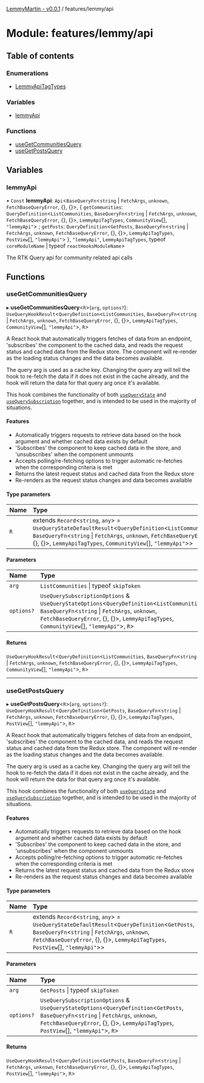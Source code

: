 [LemmyMartin - v0.0.1](../README.md) / features/lemmy/api

# Module: features/lemmy/api

## Table of contents

### Enumerations

- [LemmyApiTagTypes](../enums/features_lemmy_api.LemmyApiTagTypes.md)

### Variables

- [lemmyApi](features_lemmy_api.md#lemmyapi)

### Functions

- [useGetCommunitiesQuery](features_lemmy_api.md#usegetcommunitiesquery)
- [useGetPostsQuery](features_lemmy_api.md#usegetpostsquery)

## Variables

### lemmyApi

• `Const` **lemmyApi**: `Api`<`BaseQueryFn`<`string` \| `FetchArgs`, `unknown`, `FetchBaseQueryError`, {}, {}\>, { `getCommunities`: `QueryDefinition`<`ListCommunities`, `BaseQueryFn`<`string` \| `FetchArgs`, `unknown`, `FetchBaseQueryError`, {}, {}\>, `LemmyApiTagTypes`, `CommunityView`[], ``"lemmyApi"``\> ; `getPosts`: `QueryDefinition`<`GetPosts`, `BaseQueryFn`<`string` \| `FetchArgs`, `unknown`, `FetchBaseQueryError`, {}, {}\>, `LemmyApiTagTypes`, `PostView`[], ``"lemmyApi"``\>  }, ``"lemmyApi"``, `LemmyApiTagTypes`, typeof `coreModuleName` \| typeof `reactHooksModuleName`\>

The RTK Query api for community related api calls

## Functions

### useGetCommunitiesQuery

▸ **useGetCommunitiesQuery**<`R`\>(`arg`, `options?`): `UseQueryHookResult`<`QueryDefinition`<`ListCommunities`, `BaseQueryFn`<`string` \| `FetchArgs`, `unknown`, `FetchBaseQueryError`, {}, {}\>, `LemmyApiTagTypes`, `CommunityView`[], ``"lemmyApi"``\>, `R`\>

A React hook that automatically triggers fetches of data from an endpoint, 'subscribes' the component to the cached data, and reads the request status and cached data from the Redux store. The component will re-render as the loading status changes and the data becomes available.

The query arg is used as a cache key. Changing the query arg will tell the hook to re-fetch the data if it does not exist in the cache already, and the hook will return the data for that query arg once it's available.

This hook combines the functionality of both [`useQueryState`](#usequerystate) and [`useQuerySubscription`](#usequerysubscription) together, and is intended to be used in the majority of situations.

#### Features

- Automatically triggers requests to retrieve data based on the hook argument and whether cached data exists by default
- 'Subscribes' the component to keep cached data in the store, and 'unsubscribes' when the component unmounts
- Accepts polling/re-fetching options to trigger automatic re-fetches when the corresponding criteria is met
- Returns the latest request status and cached data from the Redux store
- Re-renders as the request status changes and data becomes available

#### Type parameters

| Name | Type |
| :------ | :------ |
| `R` | extends `Record`<`string`, `any`\> = `UseQueryStateDefaultResult`<`QueryDefinition`<`ListCommunities`, `BaseQueryFn`<`string` \| `FetchArgs`, `unknown`, `FetchBaseQueryError`, {}, {}\>, `LemmyApiTagTypes`, `CommunityView`[], ``"lemmyApi"``\>\> |

#### Parameters

| Name | Type |
| :------ | :------ |
| `arg` | `ListCommunities` \| typeof `skipToken` |
| `options?` | `UseQuerySubscriptionOptions` & `UseQueryStateOptions`<`QueryDefinition`<`ListCommunities`, `BaseQueryFn`<`string` \| `FetchArgs`, `unknown`, `FetchBaseQueryError`, {}, {}\>, `LemmyApiTagTypes`, `CommunityView`[], ``"lemmyApi"``\>, `R`\> |

#### Returns

`UseQueryHookResult`<`QueryDefinition`<`ListCommunities`, `BaseQueryFn`<`string` \| `FetchArgs`, `unknown`, `FetchBaseQueryError`, {}, {}\>, `LemmyApiTagTypes`, `CommunityView`[], ``"lemmyApi"``\>, `R`\>

___

### useGetPostsQuery

▸ **useGetPostsQuery**<`R`\>(`arg`, `options?`): `UseQueryHookResult`<`QueryDefinition`<`GetPosts`, `BaseQueryFn`<`string` \| `FetchArgs`, `unknown`, `FetchBaseQueryError`, {}, {}\>, `LemmyApiTagTypes`, `PostView`[], ``"lemmyApi"``\>, `R`\>

A React hook that automatically triggers fetches of data from an endpoint, 'subscribes' the component to the cached data, and reads the request status and cached data from the Redux store. The component will re-render as the loading status changes and the data becomes available.

The query arg is used as a cache key. Changing the query arg will tell the hook to re-fetch the data if it does not exist in the cache already, and the hook will return the data for that query arg once it's available.

This hook combines the functionality of both [`useQueryState`](#usequerystate) and [`useQuerySubscription`](#usequerysubscription) together, and is intended to be used in the majority of situations.

#### Features

- Automatically triggers requests to retrieve data based on the hook argument and whether cached data exists by default
- 'Subscribes' the component to keep cached data in the store, and 'unsubscribes' when the component unmounts
- Accepts polling/re-fetching options to trigger automatic re-fetches when the corresponding criteria is met
- Returns the latest request status and cached data from the Redux store
- Re-renders as the request status changes and data becomes available

#### Type parameters

| Name | Type |
| :------ | :------ |
| `R` | extends `Record`<`string`, `any`\> = `UseQueryStateDefaultResult`<`QueryDefinition`<`GetPosts`, `BaseQueryFn`<`string` \| `FetchArgs`, `unknown`, `FetchBaseQueryError`, {}, {}\>, `LemmyApiTagTypes`, `PostView`[], ``"lemmyApi"``\>\> |

#### Parameters

| Name | Type |
| :------ | :------ |
| `arg` | `GetPosts` \| typeof `skipToken` |
| `options?` | `UseQuerySubscriptionOptions` & `UseQueryStateOptions`<`QueryDefinition`<`GetPosts`, `BaseQueryFn`<`string` \| `FetchArgs`, `unknown`, `FetchBaseQueryError`, {}, {}\>, `LemmyApiTagTypes`, `PostView`[], ``"lemmyApi"``\>, `R`\> |

#### Returns

`UseQueryHookResult`<`QueryDefinition`<`GetPosts`, `BaseQueryFn`<`string` \| `FetchArgs`, `unknown`, `FetchBaseQueryError`, {}, {}\>, `LemmyApiTagTypes`, `PostView`[], ``"lemmyApi"``\>, `R`\>
